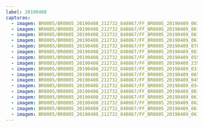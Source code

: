 ```yaml
---
label: 20190408
capturas:
  - imagem: BR0005/BR0005_20190408_212732_840867/FF_BR0005_20190409_061654_319_0768256.fits_maxpixel.jpg
  - imagem: BR0005/BR0005_20190408_212732_840867/FF_BR0005_20190409_061420_629_0764416.fits_maxpixel.jpg
  - imagem: BR0005/BR0005_20190408_212732_840867/FF_BR0005_20190409_061859_496_0771328.fits_maxpixel.jpg
  - imagem: BR0005/BR0005_20190408_212732_840867/FF_BR0005_20190409_061511_844_0765696.fits_maxpixel.jpg
  - imagem: BR0005/BR0005_20190408_212732_840867/FF_BR0005_20190409_070205_305_0835584.fits_maxpixel.jpg
  - imagem: BR0005/BR0005_20190408_212732_840867/FF_BR0005_20190409_061430_853_0764672.fits_maxpixel.jpg
  - imagem: BR0005/BR0005_20190408_212732_840867/FF_BR0005_20190409_055852_347_0741376.fits_maxpixel.jpg
  - imagem: BR0005/BR0005_20190408_212732_840867/FF_BR0005_20190408_235642_654_0219136.fits_maxpixel.jpg
  - imagem: BR0005/BR0005_20190408_212732_840867/FF_BR0005_20190409_031737_107_0515584.fits_maxpixel.jpg
  - imagem: BR0005/BR0005_20190408_212732_840867/FF_BR0005_20190409_065106_954_0819200.fits_maxpixel.jpg
  - imagem: BR0005/BR0005_20190408_212732_840867/FF_BR0005_20190409_045208_314_0643072.fits_maxpixel.jpg
  - imagem: BR0005/BR0005_20190408_212732_840867/FF_BR0005_20190409_054649_883_0723456.fits_maxpixel.jpg
  - imagem: BR0005/BR0005_20190408_212732_840867/FF_BR0005_20190409_061350_443_0763648.fits_maxpixel.jpg
  - imagem: BR0005/BR0005_20190408_212732_840867/FF_BR0005_20190409_061644_077_0768000.fits_maxpixel.jpg
  - imagem: BR0005/BR0005_20190408_212732_840867/FF_BR0005_20190409_062001_008_0772864.fits_maxpixel.jpg
  - imagem: BR0005/BR0005_20190408_212732_840867/FF_BR0005_20190409_061341_466_0763392.fits_maxpixel.jpg
  - imagem: BR0005/BR0005_20190408_212732_840867/FF_BR0005_20190409_061919_989_0771840.fits_maxpixel.jpg
---
```

